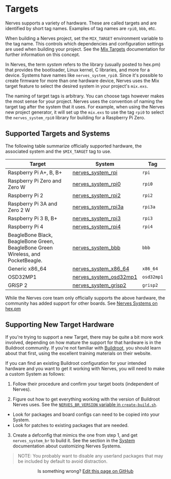 # Targets

Nerves supports a variety of hardware. These are called targets and are
identified by short tag names. Examples of tag names are `rpi0`, `bbb`, etc.

When building a Nerves project, set the `MIX_TARGET` environment variable to the
tag name. This controls which dependencies and configuration settings are used
when building your project. See the [Mix
Targets](https://hexdocs.pm/mix/Mix.html#module-targets) documentation for
further information on this concept.

In Nerves, the term _system_ refers to the library (usually posted to hex.pm) that
provides the bootloader, Linux kernel, C libraries, and more for a device.
Systems have names like `nerves_system_rpi0`. Since it's possible to create
firmware for more than one hardware device, Nerves uses the Mix target feature
to select the desired system in your project's `mix.exs`.

The naming of target tags is arbitrary. You can choose tags however makes the
most sense for your project. Nerves uses the convention of naming the target tag
after the system that it uses. For example, when using the Nerves new project
generator, it will set up the `mix.exs` to use the tag `rpi0` to select the
`nerves_system_rpi0` library for building for a Raspberry Pi Zero.

## Supported Targets and Systems

The following table summarize officially supported hardware, the associated
system and the `$MIX_TARGET` tag to use.

Target | System | Tag
------ | ------ | ---
Raspberry Pi A+, B, B+ | [nerves_system_rpi](https://github.com/nerves-project/nerves_system_rpi) | `rpi`
Raspberry Pi Zero and Zero W | [nerves_system_rpi0](https://github.com/nerves-project/nerves_system_rpi0) | `rpi0`
Raspberry Pi 2 | [nerves_system_rpi2](https://github.com/nerves-project/nerves_system_rpi2) | `rpi2`
Raspberry Pi 3A and Zero 2 W | [nerves_system_rpi3a](https://github.com/nerves-project/nerves_system_rpi3a) | `rpi3a`
Raspberry Pi 3 B, B+ | [nerves_system_rpi3](https://github.com/nerves-project/nerves_system_rpi3) | `rpi3`
Raspberry Pi 4 | [nerves_system_rpi4](https://github.com/nerves-project/nerves_system_rpi4) | `rpi4`
BeagleBone Black, BeagleBone Green, BeagleBone Green Wireless, and PocketBeagle. | [nerves_system_bbb](https://github.com/nerves-project/nerves_system_bbb) | `bbb`
Generic x86_64 | [nerves_system_x86_64](https://github.com/nerves-project/nerves_system_x86_64) | `x86_64`
OSD32MP1 | [nerves_system_osd32mp1](https://github.com/nerves-project/nerves_system_osd32mp1) | `osd32mp1`
GRiSP 2 | [nerves_system_grisp2](https://github.com/nerves-project/nerves_system_grisp2) | `grisp2`

While the Nerves core team only officially supports the above hardware, the
community has added support for other boards. See [Nerves Systems on
hex.pm](https://hex.pm/packages?search=depends:nerves_system_br)

## Supporting New Target Hardware

If you're trying to support a new Target, there may be quite a bit more work
involved, depending on how mature the support for that hardware is in the
Buildroot community.  If you're not familiar with
[Buildroot](https://buildroot.org/), you should learn about that first, using
the excellent training materials on their website.

If you can find an existing Buildroot configuration for your intended hardware
and you want to get it working with Nerves, you will need to make a custom
System as follows:

1. Follow their procedure and confirm your target boots (independent of Nerves).

2. Figure out how to get everything working with the version of Buildroot Nerves uses.
    See the [`NERVES_BR_VERSION` variable in `create-build.sh`](https://github.com/nerves-project/nerves_system_br/blob/main/create-build.sh).

  * Look for packages and board configs can need to be copied into your System.
  * Look for patches to existing packages that are needed.

3. Create a defconfig that mimics the one from step 1, and get `nerves_system_br` to build it.
   See the section in the [System](systems.html) documentation about customizing Nerves Systems.

> NOTE: You probably want to disable any userland packages that may be included
> by default to avoid distraction.

<p align="center">
Is something wrong?
<a href="https://github.com/nerves-project/nerves/edit/main/docs/Targets.md">
Edit this page on GitHub
</a>
</p>
